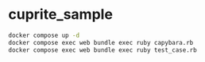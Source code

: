 # cuprite_sample

```bash
docker compose up -d
docker compose exec web bundle exec ruby capybara.rb
docker compose exec web bundle exec ruby test_case.rb
```